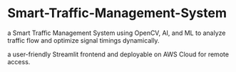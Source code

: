 # Smart-Traffic-Management-System
a Smart Traffic Management System using OpenCV, AI, and ML to analyze traffic flow and optimize signal timings dynamically. 

 a user-friendly Streamlit frontend and deployable on AWS Cloud for remote access.
